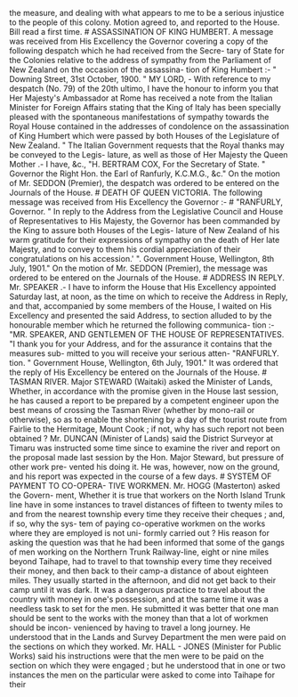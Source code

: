 the measure, and dealing with what appears to me to be a serious injustice to the people of this colony. Motion agreed to, and reported to the House. Bill read a first time. # ASSASSINATION OF KING HUMBERT. A message was received from His Excellency the Governor covering a copy of the following despatch which he had received from the Secre- tary of State for the Colonies relative to the address of sympathy from the Parliament of New Zealand on the occasion of the assassina- tion of King Humbert :- " Downing Street, 31st October, 1900. " MY LORD, - With reference to my despatch (No. 79) of the 20th ultimo, I have the honour to inform you that Her Majesty's Ambassador at Rome has received a note from the Italian Minister for Foreign Affairs stating that the King of Italy has been specially pleased with the spontaneous manifestations of sympathy towards the Royal House contained in the addresses of condolence on the assassination of King Humbert which were passed by both Houses of the Legislature of New Zealand. " The Italian Government requests that the Royal thanks may be conveyed to the Legis- lature, as well as those of Her Majesty the Queen Mother .- I have, &c., "H. BERTRAM COX, For the Secretary of State. " Governor the Right Hon. the Earl of Ranfurly, K.C.M.G., &c." On the motion of Mr. SEDDON (Premier), the despatch was ordered to be entered on the Journals of the House. # DEATH OF QUEEN VICTORIA. The following message was received from His Excellency the Governor :- # "RANFURLY, Governor. " In reply to the Address from the Legislative Council and House of Representatives to His Majesty, the Governor has been commanded by the King to assure both Houses of the Legis- lature of New Zealand of his warm gratitude for their expressions of sympathy on the death of Her late Majesty, and to convey to them his cordial appreciation of their congratulations on his accession.' ". Government House, Wellington, 8th July, 1901." On the motion of Mr. SEDDON (Premier), the message was ordered to be entered on the Journals of the House. # ADDRESS IN REPLY. Mr. SPEAKER .- I have to inform the House that His Excellency appointed Saturday last, at noon, as the time on which to receive the Address in Reply, and that, accompanied by some members of the House, I waited on His Excellency and presented the said Address, to section alluded to by the honourable member which he returned the following communica- tion :- "MR. SPEAKER, AND GENTLEMEN OF THE HOUSE OF REPRESENTATIVES. "I thank you for your Address, and for the assurance it contains that the measures sub- mitted to you will receive your serious atten- "RANFURLY. tion. " Government House, Wellington, 6th July, 1901." It was ordered that the reply of His Excellency be entered on the Journals of the House. # TASMAN RIVER. Major STEWARD (Waitaki) asked the Minister of Lands, Whether, in accordance with the promise given in the House last session, he has caused a report to be prepared by a competent engineer upon the best means of crossing the Tasman River (whether by mono-rail or otherwise), so as to enable the shortening by a day of the tourist route from Fairlie to the Hermitage, Mount Cook ; if not, why has such report not been obtained ? Mr. DUNCAN (Minister of Lands) said the District Surveyor at Timaru was instructed some time since to examine the river and report on the proposal made last session by the Hon. Major Steward, but pressure of other work pre- vented his doing it. He was, however, now on the ground, and his report was expected in the course of a few days. # SYSTEM OF PAYMENT TO CO-OPERA- TIVE WORKMEN. Mr. HOGG (Masterton) asked the Govern- ment, Whether it is true that workers on the North Island Trunk line have in some instances to travel distances of fifteen to twenty miles to and from the nearest township every time they receive their cheques ; and, if so, why the sys- tem of paying co-operative workmen on the works where they are employed is not uni- formly carried out ? His reason for asking the question was that he had been informed that some of the gangs of men working on the Northern Trunk Railway-line, eight or nine miles beyond Taihape, had to travel to that township every time they received their money, and then back to their camp-a distance of about eighteen miles. They usually started in the afternoon, and did not get back to their camp until it was dark. It was a dangerous practice to travel about the country with money in one's possession, and at the same time it was a needless task to set for the men. He submitted it was better that one man should be sent to the works with the money than that a lot of workmen should be incon- venienced by having to travel a long journey. He understood that in the Lands and Survey Department the men were paid on the sections on which they worked. Mr. HALL - JONES (Minister for Public Works) said his instructions were that the men were to be paid on the section on which they were engaged ; but he understood that in one or two instances the men on the particular were asked to come into Taihape for their 